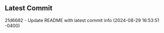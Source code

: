 
## Latest Commit
21d6682 - Update README with latest commit info (2024-08-29 16:53:51 -0400) <Yunxi-Zhou>
